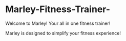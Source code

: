 # Marley-Fitness-Trainer-
Welcome to Marley! Your all in one fitness trainer!


Marley is designed to simplify your fitness experience!
